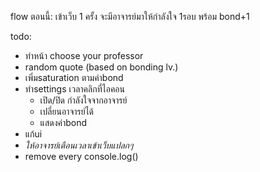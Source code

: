 flow ตอนนี้:
 เข้าเว็บ 1 ครั้ง จะมีอาจารย์มาให้กำลังใจ 1รอบ พร้อม bond+1

todo:
- ทำหน้า choose your professor
- random quote (based on bonding lv.)
- เพิ่มsaturation ตามค่าbond
- ทำsettings เวลาคลิกที่ไอคอน
  - เปิด/ปิด กำลังใจจากอาจารย์
  - เปลี่ยนอาจารย์ได้
  - แสดงค่าbond
- แก้ui
- *ให้อาจารย์เตือนเวลาเข้าเว็บแปลกๆ*
- remove every console.log()